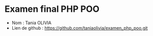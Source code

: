 # Examen final PHP POO

- Nom : Tania OLIVIA
- Lien de github : https://github.com/taniaolivia/examen_php_poo.git
